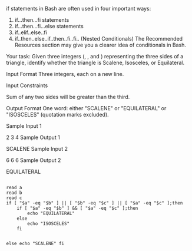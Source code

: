 if statements in Bash are often used in four important ways:

1. if...then...fi statements
2. if...then...fi...else statements  
3. if..elif..else..fi  
4. if..then..else..if..then..fi..fi.. (Nested Conditionals)
The Recommended Resources section may give you a clearer idea of conditionals in Bash.

Your task: 
Given three integers (, , and ) representing the three sides of a triangle, identify whether the triangle is Scalene, Isosceles, or Equilateral.

Input Format 
Three integers, each on a new line.

Input Constraints 
 
Sum of any two sides will be greater than the third.

Output Format 
One word: either "SCALENE" or "EQUILATERAL" or "ISOSCELES" (quotation marks excluded).

Sample Input 1

2
3
4
Sample Output 1

SCALENE
Sample Input 2

6
6
6 
Sample Output 2

EQUILATERAL  

<code>
read a
read b
read c
if [ "$a" -eq "$b" ] || [ "$b" -eq "$c" ] || [ "$a" -eq "$c" ];then
    if [ "$a" -eq "$b" ] && [ "$a" -eq "$c" ];then
        echo "EQUILATERAL"
    else
        echo "ISOSCELES"
    fi
        
else
    echo "SCALENE"
fi

</code>
